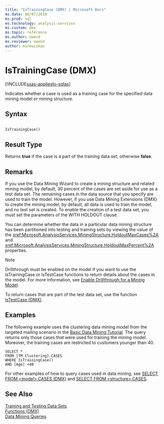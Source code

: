 ```yaml
---
title: "IsTrainingCase (DMX) | Microsoft Docs"
ms.date: 06/07/2018
ms.prod: sql
ms.technology: analysis-services
ms.custom: dmx
ms.topic: reference
ms.author: owend
ms.reviewer: owend
author: minewiskan
---
```

# IsTrainingCase (DMX)
[!INCLUDE[ssas-appliesto-sqlas](../includes/ssas-appliesto-sqlas.md)]

  Indicates whether a case is used as a training case for the specified data mining model or mining structure.  
  
## Syntax  
  
```  
  
IsTrainingCase()  
```  
  
## Result Type  
 Returns **true** if the case is a part of the training data set; otherwise **false**.  
  
## Remarks  
 If you use the Data Mining Wizard to create a mining structure and related mining model, by default, 30 percent of the cases are set aside for use as a test data set. The remaining cases in the data source that you specify are used to train the model. However, if you use Data Mining Extensions (DMX) to create the mining model, by default, all data is used to train the model, and no test set is created. To enable the creation of a test data set, you must set the parameters of the WITH HOLDOUT clause.  
  
 You can determine whether the data in a particular data mining structure has been partitioned into testing and training sets by viewing the value of the <xref:Microsoft.AnalysisServices.MiningStructure.HoldoutMaxCases%2A> and <xref:Microsoft.AnalysisServices.MiningStructure.HoldoutMaxPercent%2A> properties.  
  
> [!NOTE]  
>  Drillthrough must be enabled on the model if you want to use the IsTrainingCase or IsTestCase functions to return details about the cases in the model. For more information, see [Enable Drillthrough for a Mining Model](https://docs.microsoft.com/analysis-services/data-mining/enable-drillthrough-for-a-mining-model).  
  
 To return cases that are part of the test data set, use the function [IsTestCase &#40;DMX&#41;](../dmx/istestcase-dmx.md).  
  
## Examples  
 The following example uses the clustering data mining model from the targeted mailing scenario in the [Basic Data Mining Tutorial](https://msdn.microsoft.com/library/6602edb6-d160-43fb-83c8-9df5dddfeb9c). The query returns only those cases that were used for training the mining model. Moreover, the training cases are restricted to customers younger than 40.  
  
```  
SELECT *  
FROM [TM Clustering].CASES  
WHERE IsTrainingCase()  
AND [Age] <40  
```  
  
 For other examples of how to query cases used in data mining, see [SELECT FROM &#60;model&#62;.CASES &#40;DMX&#41;](../dmx/select-from-model-cases-dmx.md) and [SELECT FROM &#60;structure&#62;.CASES](../dmx/select-from-structure-cases.md).  
  
## See Also  
 [Training and Testing Data Sets](https://docs.microsoft.com/analysis-services/data-mining/training-and-testing-data-sets)   
 [Functions &#40;DMX&#41;](../dmx/functions-dmx.md)   
 [Data Mining Queries](https://docs.microsoft.com/analysis-services/data-mining/data-mining-queries)  
  
  
